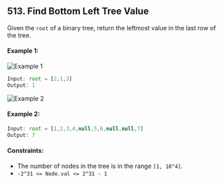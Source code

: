 ## 513. Find Bottom Left Tree Value

Given the `root` of a binary tree, return the leftmost value in the last row of the tree.


#### Example 1:
![Example 1](https://assets.leetcode.com/uploads/2020/12/14/tree1.jpg)
```js
Input: root = [2,1,3]
Output: 1
```

![Example 2](https://assets.leetcode.com/uploads/2020/12/14/tree2.jpg)
#### Example 2:
```js
Input: root = [1,2,3,4,null,5,6,null,null,7]
Output: 7
```

#### Constraints:

- The number of nodes in the tree is in the range `[1, 10^4]`.
- `-2^31 <= Node.val <= 2^31 - 1`